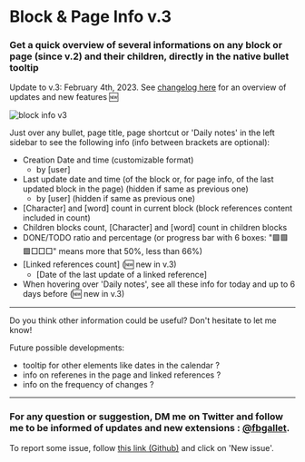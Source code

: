 # Block & Page Info v.3

### Get a quick overview of several informations on any block or page (since v.2) and their children, directly in the native bullet tooltip

Update to v.3: February 4th, 2023. See [changelog here](https://github.com/fbgallet/roam-extension-stats/blob/main/CHANGELOG.md) for an overview of updates and new features 🆕

![block info v3](https://user-images.githubusercontent.com/74436347/216779258-b0585763-4e6b-464a-9822-7d8459cec8a6.gif)

Just over any bullet, page title, page shortcut or 'Daily notes' in the left sidebar to see the following info (info between brackets are optional):

- Creation Date and time (customizable format)
  - by [user]
- Last update date and time (of the block or, for page info, of the last updated block in the page) (hidden if same as previous one)
  - by [user] (hidden if same as previous one)
- [Character] and [word] count in current block (block references content included in count)
- Children blocks count, [Character] and [word] count in children blocks
- DONE/TODO ratio and percentage (or progress bar with 6 boxes: "🟩🟩🟩□□□" means more that 50%, less than 66%)
- [Linked references count] (🆕 new in v.3)
  - [Date of the last update of a linked reference]
- When hovering over 'Daily notes', see all these info for today and up to 6 days before (🆕 new in v.3)

---
Do you think other information could be useful? Don't hesitate to let me know!

Future possible developments:

- tooltip for other elements like dates in the calendar ?
- info on referenes in the page and linked references ?
- info on the frequency of changes ? 

---

### For any question or suggestion, DM me on **Twitter** and follow me to be informed of updates and new extensions : [@fbgallet](https://twitter.com/fbgallet).
To report some issue, follow [this link (Github)](https://github.com/fbgallet/roam-extension-stats/issues) and click on 'New issue'. 
